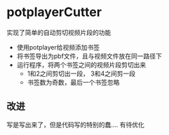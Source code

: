 # potplayerCutter

实现了简单的自动剪切视频片段的功能
- 使用potplayer给视频添加书签
- 将书签导出为pbf文件，且与视频文件放在同一路径下
- 运行程序，将两个书签之间的视频片段剪切出来 
    - 1和2之间剪切出一段， 3和4之间剪一段
    - 书签数为奇数，最后一个书签忽略
    
## 改进
写是写出来了，但是代码写的特别的蠢....
有待优化
